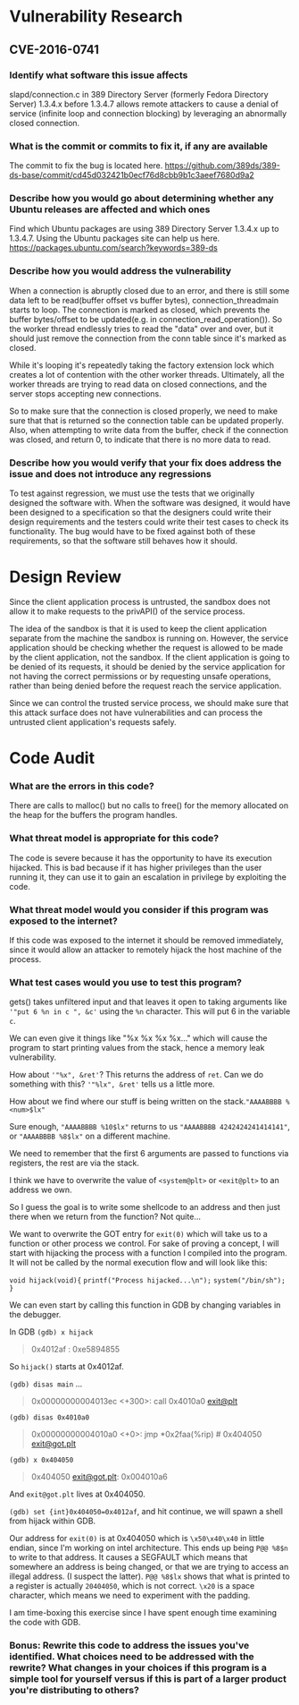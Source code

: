 # Vulnerability Research

## CVE-2016-0741

### Identify what software this issue affects

slapd/connection.c in 389 Directory Server (formerly Fedora Directory Server) 1.3.4.x before 1.3.4.7 allows remote attackers to cause a denial of service (infinite loop and connection blocking) by leveraging an abnormally closed connection.

### What is the commit or commits to fix it, if any are available

The commit to fix the bug is located here.
https://github.com/389ds/389-ds-base/commit/cd45d032421b0ecf76d8cbb9b1c3aeef7680d9a2

### Describe how you would go about determining whether any Ubuntu releases are affected and which ones

Find which Ubuntu packages are using 389 Directory Server 1.3.4.x up to 1.3.4.7. Using the Ubuntu packages site can help us here. https://packages.ubuntu.com/search?keywords=389-ds

### Describe how you would address the vulnerability

When a connection is abruptly closed due to an error, and there is still some data left to be read(buffer offset vs buffer bytes), connection_threadmain starts to loop. The connection is marked as closed, which prevents the buffer bytes/offset to be updated(e.g. in connection_read_operation()). So the worker thread endlessly tries to read the "data" over and over, but it should just remove the connection from the conn table since it's marked as closed.

While it's looping it's repeatedly taking the factory extension lock which creates a lot of contention with the other worker threads. Ultimately, all the worker threads are trying to read data on closed connections, and the server stops accepting new connections.

So to make sure that the connection is closed properly, we need to make sure that that is returned so the connection table can be updated properly. Also, when attempting to write data from the buffer, check if the connection was closed, and return 0, to indicate that there is no more data to read.

### Describe how you would verify that your fix does address the issue and does not introduce any regressions

To test against regression, we must use the tests that we originally designed the software with. When the software was designed, it would have been designed to a specification so that the designers could write their design requirements and the testers could write their test cases to check its functionality. The bug would have to be fixed against both of these requirements, so that the software still behaves how it should.

# Design Review

Since the client application process is untrusted, the sandbox does not allow it to make requests to the privAPI() of the service process. 

The idea of the sandbox is that it is used to keep the client application separate from the machine the sandbox is running on. However, the service application should be checking whether the request is allowed to be made by the client application, not the sandbox. If the client application is going to be denied of its requests, it should be denied by the service application for not having the correct permissions or by requesting unsafe operations, rather than being denied before the request reach the service application.

Since we can control the trusted service process, we should make sure that this attack surface does not have vulnerabilities and can process the untrusted client application's requests safely.

# Code Audit

### What are the errors in this code?

There are calls to malloc() but no calls to free() for the memory allocated on the heap for the buffers the program handles.

### What threat model is appropriate for this code?

The code is severe because it has the opportunity to have its execution hijacked. This is bad because if it has higher privileges than the user running it, they can use it to gain an escalation in privilege by exploiting the code.

### What threat model would you consider if this program was exposed to the internet?

If this code was exposed to the internet it should be removed immediately, since it would allow an attacker to remotely hijack the host machine of the process.

### What test cases would you use to test this program?

gets() takes unfiltered input and that leaves it open to taking arguments like `'"put 6 %n in c ", &c'` using the `%n` character. This will put 6 in the variable `c`.

We can even give it things like "%x %x %x %x..." which will cause the program to start printing values from the stack, hence a memory leak vulnerability.

How about `'"%x", &ret'`? This returns the address of `ret`. Can we do something with this? `'"%lx", &ret'` tells us a little more.

How about we find where our stuff is being written on the stack.`"AAAABBBB %<num>$lx"`

Sure enough, `"AAAABBBB %10$lx"` returns to us `"AAAABBBB 4242424241414141"`, or `"AAAABBBB %8$lx"` on a different machine.

We need to remember that the first 6 arguments are passed to functions via registers, the rest are via the stack.

I think we have to overwrite the value of `<system@plt>` or `<exit@plt>` to an address we own.

So I guess the goal is to write some shellcode to an address and then just there when we return from the function? Not quite...

We want to overwrite the GOT entry for `exit(0)` which will take us to a function or other process we control. For sake of proving a concept, I will start with hijacking the process with a function I compiled into the program. It will not be called by the normal execution flow and will look like this:

`void hijack(void){`
    `printf("Process hijacked...\n");`
    `system("/bin/sh");`
`}`

We can even start by calling this function in GDB by changing variables in the debugger.

In GDB 
`(gdb) x hijack`
> 0x4012af <hijack>:	0xe5894855

So `hijack()` starts at 0x4012af.

`(gdb) disas main`
...
>0x00000000004013ec <+300>:	call   0x4010a0 <exit@plt>

`(gdb) disas 0x4010a0`
>0x00000000004010a0 <+0>:	jmp    *0x2faa(%rip)        # 0x404050 <exit@got.plt>

`(gdb) x 0x404050`
> 0x404050 <exit@got.plt>:	0x004010a6

And `exit@got.plt` lives at 0x404050.

`(gdb) set {int}0x404050=0x4012af`, and hit continue, we will spawn a shell from hijack within GDB.

Our address for `exit(0)` is at 0x404050 which is `\x50\x40\x40` in little endian, since I'm working on intel architecture. This ends up being `P@@ %8$n` to write to that address. It causes a SEGFAULT which means that somewhere an address is being changed, or that we are trying to access an illegal address. (I suspect the latter). `P@@ %8$lx` shows that what is printed to a register is actually `20404050`, which is not correct. `\x20` is a space character, which means we need to experiment with the padding.

I am time-boxing this exercise since I have spent enough time examining the code with GDB.

### Bonus: Rewrite this code to address the issues you've identified. What choices need to be addressed with the rewrite? What changes in your choices if this program is a simple tool for yourself versus if this is part of a larger product you're distributing to others? 

